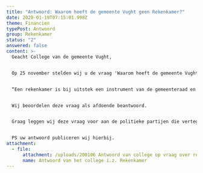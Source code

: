 ```yaml
---
title: "Antwoord: Waarom heeft de gemeente Vught geen Rekenkamer?"
date: 2020-01-19T07:15:01.998Z
theme: Financien
typePost: Antwoord
group: Rekenkamer
status: "2"
answered: false
content: >-
  Geacht College van de gemeente Vught, 


  Op 25 november stelden wij u de vraag 'Waarom heeft de gemeente Vught geen Rekenkamer?’ Op 6 januari ontvingen wij uw antwoord waaruit wij als volgt citeren:


  “Een rekenkamer is bij uitstek een instrument van de gemeenteraad en niet van het college. Hiermee kan onafhankelijk onderzoek worden gedaan naar de doelmatigheid, doeltreffendheid en rechtmatigheid van gemeentelijk beleid en uitvoering. De wijze waarop dit instrument wordt ingezet is – binnen de wettelijke kaders – aan de gemeenteraad”. 


  Wij beoordelen deze vraag als afdoende beantwoord.


  Graag leggen wij deze vraag voor aan de politieke partijen die vertegenwoordigd zijn in de huidige gemeenteraad."


  PS uw antwoord publiceren wij hierbij.
attachment:
  - file:
      attachment: /uploads/200106 Antwoord van college op vraag over rekenkamer.pdf
      name: Antwoord van het college i.z. Rekenkamer
---
```


